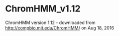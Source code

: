# ChromHMM_v1.12

ChromHMM version 1.12 - downloaded from http://compbio.mit.edu/ChromHMM/ on Aug 18, 2016

